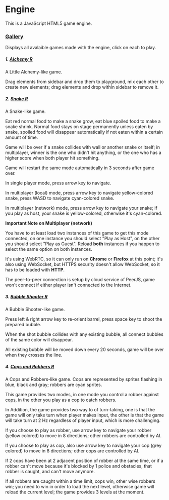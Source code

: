 # Engine

This is a JavaScript HTML5 game engine.

### [Gallery](https://pages.github.ncsu.edu/twu23/Engine)

Displays all avalaible games made with the engine, click on each to play.

##### 1. [Alchemy R](https://pages.github.ncsu.edu/twu23/Engine/alchemy)

A Little Alchemy-like game.

Drag elements from sidebar and drop them to playground, mix each other to create new elements; drag elements and drop within sidebar to remove it.

##### 2. [Snake R](https://pages.github.ncsu.edu/twu23/Engine/snake)

A Snake-like game.

Eat red normal food to make a snake grow, eat blue spoiled food to make a snake shrink. Normal food stays on stage permanently unless eaten by snake, spoiled food will disappear automatically if not eaten within a certain amount of time.

Game will be over if a snake collides with wall or another snake or itself; in multiplayer, winner is the one who didn't hit anything, or the one who has a higher score when both player hit something.

Game will restart the same mode automatically in 3 seconds after game over.

In single player mode, press arrow key to navigate.

In multiplayer (local) mode, press arrow key to navigate yellow-colored snake, press WASD to navigate cyan-colored snake.

In multiplayer (network) mode, press arrow key to navigate your snake; if you play as host, your snake is yellow-colored, otherwise it's cyan-colored.

**Important Note on Multiplayer (network)**

You have to at least load two instances of this game to get this mode connected, on one instance you should select "Play as Host", on the other you should select "Play as Guest". Reload **both** instances if you happen to select the same option on both instances.

It's using WebRTC, so it can only run on **Chrome** or **Firefox** at this point; it's also using WebSocket, but HTTPS security doesn't allow WebSocket, so it has to be loaded with **HTTP**.

The peer-to-peer connection is setup by cloud service of PeerJS, game won't connect if either player isn't connected to the Internet.

##### 3. [Bubble Shooter R](https://pages.github.ncsu.edu/twu23/Engine/bubble_shooter)

A Bubble Shooter-like game.

Press left & right arrow key to re-orient barrel, press space key to shoot the prepared bubble.

When the shot bubble collides with any existing bubble, all connect bubbles of the same color will disappear.

All existing bubble will be moved down every 20 seconds, game will be over when they crosses the line.

##### 4. [Cops and Robbers R](https://pages.github.ncsu.edu/twu23/Engine/cops_and_robbers)

A Cops and Robbers-like game. Cops are represented by sprites flashing in blue, black and gray; robbers are cyan sprites.

This game provides two modes, in one mode you control a robber against cops, in the other you play as a cop to catch robbers.

In Addition, the game provides two way to of turn-taking, one is that the game will only take turn when player makes input, the other is that the game will take turn at 2 Hz regardless of player input, which is more challenging.

If you choose to play as robber, use arrow key to navigate your robber (yellow colored) to move in 8 directions; other robbers are controlled by AI.

If you choose to play as cop, also use arrow key to navigate your cop (grey colored) to move in 8 directions; other cops are controlled by AI.

If 2 cops have been at 2 adjacent position of robber at the same time, or if a robber can't move because it's blocked by 1 police and obstacles, that robber is caught, and can't move anymore.

If all robbers are caught within a time limit, cops win, other wise robbers win; you need to win in order to load the next level, otherwise game will reload the current level; the game provides 3 levels at the moment.